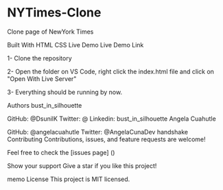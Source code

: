 # NYTimes-Clone
Clone page of NewYork Times 

Built With
HTML
CSS
Live Demo
Live Demo Link

1- Clone the repository

2- Open the folder on VS Code, right click the index.html file and click on "Open With Live Server"

3- Everything should be running by now.

Authors
bust_in_silhouette 

GitHub: @DsunilK 
Twitter: @
Linkedin: 
bust_in_silhouette Angela Cuahutle

GitHub: @angelacuahutle
Twitter: @AngelaCunaDev
handshake Contributing
Contributions, issues, and feature requests are welcome!

Feel free to check the [issues page] ()

Show your support
Give a star if you like this project!

memo License
This project is MIT licensed.